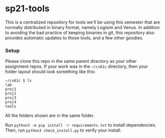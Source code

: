 # sp21-tools

This is a centralized repository for tools we'll be using this semester that are normally distributed in binary format, namely Logisim and Venus. In addition to avoiding the bad practice of keeping binaries in git, this repository also provides automatic updates to those tools, and a few other goodies.

### Setup

Please clone this repo in the same parent directory as your other assignment repos. If your work was in the `~/cs61c` directory, then your folder layout should look something like this:

```
~/cs61c $ ls
lab
proj1
proj2
proj3
proj4
tools
```

All the folders shown are in the same folder.

Run `python3 -m pip install -r requirements.txt` to install dependencies. Then, run `python3 check_install.py` to verify your install.
